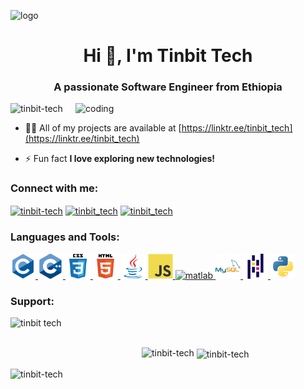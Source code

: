 ![logo](https://github.com/Tinbit-Tech/Tinbit-Tech/blob/main/Github%20Banner.png)
<h1 align="center">Hi 👋, I'm Tinbit Tech</h1>
<h3 align="center">A passionate Software Engineer from Ethiopia</h3>

<img align="right" alt="coding" width="400" src="https://user-images.githubusercontent.com/55389276/140866485-8fb1c876-9a8f-4d6a-98dc-08c4981eaf70.gif">

<p align="left"> <img src="https://komarev.com/ghpvc/?username=tinbit-tech&label=Profile%20views&color=0e75b6&style=flat" alt="tinbit-tech" /> </p>

- 👨‍💻 All of my projects are available at [https://linktr.ee/tinbit_tech](https://linktr.ee/tinbit_tech)

- ⚡ Fun fact **I love exploring new technologies!**

<h3 align="left">Connect with me:</h3>
<p align="left">
<a href="https://linkedin.com/in/tinbit-tech" target="blank"><img align="center" src="https://raw.githubusercontent.com/rahuldkjain/github-profile-readme-generator/master/src/images/icons/Social/linked-in-alt.svg" alt="tinbit-tech" height="30" width="40" /></a>
<a href="https://instagram.com/tinbit_tech" target="blank"><img align="center" src="https://raw.githubusercontent.com/rahuldkjain/github-profile-readme-generator/master/src/images/icons/Social/instagram.svg" alt="tinbit_tech" height="30" width="40" /></a>
<a href="https://www.youtube.com/c/tinbit_tech" target="blank"><img align="center" src="https://raw.githubusercontent.com/rahuldkjain/github-profile-readme-generator/master/src/images/icons/Social/youtube.svg" alt="tinbit_tech" height="30" width="40" /></a>
</p>

<h3 align="left">Languages and Tools:</h3>
<p align="left"> <a href="https://www.cprogramming.com/" target="_blank" rel="noreferrer"> <img src="https://raw.githubusercontent.com/devicons/devicon/master/icons/c/c-original.svg" alt="c" width="40" height="40"/> </a> <a href="https://www.w3schools.com/cpp/" target="_blank" rel="noreferrer"> <img src="https://raw.githubusercontent.com/devicons/devicon/master/icons/cplusplus/cplusplus-original.svg" alt="cplusplus" width="40" height="40"/> </a> <a href="https://www.w3schools.com/css/" target="_blank" rel="noreferrer"> <img src="https://raw.githubusercontent.com/devicons/devicon/master/icons/css3/css3-original-wordmark.svg" alt="css3" width="40" height="40"/> </a> <a href="https://www.w3.org/html/" target="_blank" rel="noreferrer"> <img src="https://raw.githubusercontent.com/devicons/devicon/master/icons/html5/html5-original-wordmark.svg" alt="html5" width="40" height="40"/> </a> <a href="https://www.java.com" target="_blank" rel="noreferrer"> <img src="https://raw.githubusercontent.com/devicons/devicon/master/icons/java/java-original.svg" alt="java" width="40" height="40"/> </a> <a href="https://developer.mozilla.org/en-US/docs/Web/JavaScript" target="_blank" rel="noreferrer"> <img src="https://raw.githubusercontent.com/devicons/devicon/master/icons/javascript/javascript-original.svg" alt="javascript" width="40" height="40"/> </a> <a href="https://www.mathworks.com/" target="_blank" rel="noreferrer"> <img src="https://upload.wikimedia.org/wikipedia/commons/2/21/Matlab_Logo.png" alt="matlab" width="40" height="40"/> </a> <a href="https://www.mysql.com/" target="_blank" rel="noreferrer"> <img src="https://raw.githubusercontent.com/devicons/devicon/master/icons/mysql/mysql-original-wordmark.svg" alt="mysql" width="40" height="40"/> </a> <a href="https://pandas.pydata.org/" target="_blank" rel="noreferrer"> <img src="https://raw.githubusercontent.com/devicons/devicon/2ae2a900d2f041da66e950e4d48052658d850630/icons/pandas/pandas-original.svg" alt="pandas" width="40" height="40"/> </a> <a href="https://www.python.org" target="_blank" rel="noreferrer"> <img src="https://raw.githubusercontent.com/devicons/devicon/master/icons/python/python-original.svg" alt="python" width="40" height="40"/> </a> </p>

<h3 align="left">Support:</h3>
<p><a href="https://www.buymeacoffee.com/tinbittech"> <img align="left" src="https://cdn.buymeacoffee.com/buttons/v2/default-yellow.png" height="50" width="210" alt="tinbit tech" /></a></p><br><br>

<p><img align="left" src="https://github-readme-stats.vercel.app/api/top-langs?username=tinbit-tech&show_icons=true&locale=en&layout=compact" alt="tinbit-tech" /></p>

<p>&nbsp;<img align="center" src="https://github-readme-stats.vercel.app/api?username=tinbit-tech&show_icons=true&locale=en" alt="tinbit-tech" /></p>

<p><img align="center" src="https://github-readme-streak-stats.herokuapp.com/?user=tinbit-tech&" alt="tinbit-tech" /></p>

